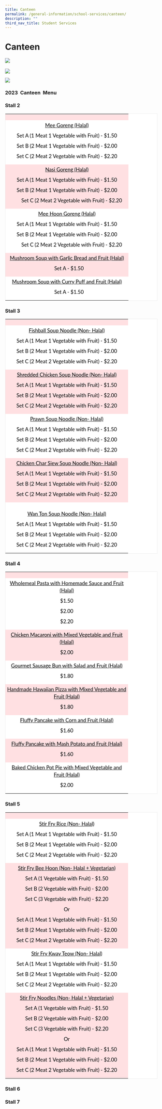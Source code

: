 ```yaml
---
title: Canteen
permalink: /general-information/school-services/canteen/
description: ""
third_nav_title: Student Services
---
```

# **Canteen**

#### ![](/images/canteen01.jpg)

![](/images/5zz.png)

![](/images/Set%20Meal_pic.jpg)

### 2023  Canteen  Menu

### **Stall 2**
<table class="iveo_table ives_tab_1 ive_eobj_center" style="margin: auto; outline: 0px; padding: 0px; clear: both; border: 1px solid rgb(234, 234, 234); border-collapse: collapse; color: rgb(0, 0, 0); font-family: Lato, sans-serif; font-size: 17px; font-style: normal; font-variant-ligatures: normal; font-variant-caps: normal; font-weight: 400; letter-spacing: normal; orphans: 2; text-align: left; text-transform: none; white-space: normal; widows: 2; word-spacing: 0px; -webkit-text-stroke-width: 0px; background-color: rgb(255, 255, 255); text-decoration-thickness: initial; text-decoration-style: initial; text-decoration-color: initial;"><tbody class="" style="margin: 0px; outline: 0px; padding: 0px;"><tr class="" style="margin: 0px; outline: 0px; padding: 0px;"><td width="397" class="" style="margin: 0px; outline: 0px; padding: 5px; text-align: left; background: rgb(255, 224, 226); color: rgb(0, 0, 0);"><p class="" align="center" style="margin: 0px 0px 10px; outline: 0px; padding: 0px; line-height: 24px !important; color: rgb(0, 0, 0); font-family: Lato, sans-serif; font-size: 17px; font-weight: 400;"><b class="" style="margin: 0px; outline: 0px; padding: 0px;"><span lang="EN-SG" class="" style="margin: 0px; outline: 0px; padding: 0px;"></span></b></p></td></tr><tr class="" style="margin: 0px; outline: 0px; padding: 0px;"><td width="397" class="" style="margin: 0px; outline: 0px; padding: 5px; text-align: left; background: rgb(255, 255, 255); color: rgb(0, 0, 0);"><p class="" align="center" style="margin: 0px 0px 10px; outline: 0px; padding: 0px; line-height: 24px !important; color: rgb(0, 0, 0); font-family: Lato, sans-serif; font-size: 17px; font-weight: 400;"><u class="" style="margin: 0px; outline: 0px; padding: 0px;"><span lang="EN-SG" class="" style="margin: 0px; outline: 0px; padding: 0px;">Mee Goreng (Halal)</span></u></p><p class="" align="center" style="margin: 0px 0px 10px; outline: 0px; padding: 0px; line-height: 24px !important; color: rgb(0, 0, 0); font-family: Lato, sans-serif; font-size: 17px; font-weight: 400;"><span lang="EN-SG" class="" style="margin: 0px; outline: 0px; padding: 0px;">Set A (1 Meat 1 Vegetable with Fruit) - $1.50</span></p><p class="" align="center" style="margin: 0px 0px 10px; outline: 0px; padding: 0px; line-height: 24px !important; color: rgb(0, 0, 0); font-family: Lato, sans-serif; font-size: 17px; font-weight: 400;"><span lang="EN-SG" class="" style="margin: 0px; outline: 0px; padding: 0px;">Set B (2 Meat 1 Vegetable with Fruit) - $2.00</span></p><p class="" align="center" style="margin: 0px 0px 10px; outline: 0px; padding: 0px; line-height: 24px !important; color: rgb(0, 0, 0); font-family: Lato, sans-serif; font-size: 17px; font-weight: 400;"><span lang="EN-SG" class="" style="margin: 0px; outline: 0px; padding: 0px;">Set C (2 Meat 2 Vegetable with Fruit) - $2.20</span></p></td></tr><tr class="" style="margin: 0px; outline: 0px; padding: 0px;"><td width="397" class="" style="margin: 0px; outline: 0px; padding: 5px; text-align: left; background: rgb(255, 224, 226); color: rgb(0, 0, 0);"><p class="" align="center" style="margin: 0px 0px 10px; outline: 0px; padding: 0px; line-height: 24px !important; color: rgb(0, 0, 0); font-family: Lato, sans-serif; font-size: 17px; font-weight: 400;"><u class="" style="margin: 0px; outline: 0px; padding: 0px;"><span lang="EN-SG" class="" style="margin: 0px; outline: 0px; padding: 0px;">Nasi Goreng (Halal)</span></u></p><p class="" align="center" style="margin: 0px 0px 10px; outline: 0px; padding: 0px; line-height: 24px !important; color: rgb(0, 0, 0); font-family: Lato, sans-serif; font-size: 17px; font-weight: 400;"><span lang="EN-SG" class="" style="margin: 0px; outline: 0px; padding: 0px;">Set A (1 Meat 1 Vegetable with Fruit) - $1.50</span></p><p class="" align="center" style="margin: 0px 0px 10px; outline: 0px; padding: 0px; line-height: 24px !important; color: rgb(0, 0, 0); font-family: Lato, sans-serif; font-size: 17px; font-weight: 400;"><span lang="EN-SG" class="" style="margin: 0px; outline: 0px; padding: 0px;">Set B (2 Meat 1 Vegetable with Fruit) - $2.00</span></p><p class="" style="margin: 0px 0px 10px; outline: 0px; padding: 0px; line-height: 24px !important; color: rgb(0, 0, 0); font-family: Lato, sans-serif; font-size: 17px; font-weight: 400;"><span lang="EN-SG" class="" style="margin: 0px; outline: 0px; padding: 0px;">&nbsp;&nbsp;&nbsp;&nbsp;&nbsp;&nbsp;&nbsp;&nbsp;&nbsp;&nbsp; Set C (2 Meat 2 Vegetable with Fruit) - $2.20</span><span lang="EN-GB" class="" style="margin: 0px; outline: 0px; padding: 0px;"></span></p></td></tr><tr class="" style="margin: 0px; outline: 0px; padding: 0px;"><td width="397" class="" style="margin: 0px; outline: 0px; padding: 5px; text-align: left; background: rgb(255, 255, 255); color: rgb(0, 0, 0);"><p class="" align="center" style="margin: 0px 0px 10px; outline: 0px; padding: 0px; line-height: 24px !important; color: rgb(0, 0, 0); font-family: Lato, sans-serif; font-size: 17px; font-weight: 400;"><u class="" style="margin: 0px; outline: 0px; padding: 0px;"><span lang="EN-SG" class="" style="margin: 0px; outline: 0px; padding: 0px;">Mee Hoon Goreng (Halal)</span></u></p><p class="" align="center" style="margin: 0px 0px 10px; outline: 0px; padding: 0px; line-height: 24px !important; color: rgb(0, 0, 0); font-family: Lato, sans-serif; font-size: 17px; font-weight: 400;"><span lang="EN-SG" class="" style="margin: 0px; outline: 0px; padding: 0px;">Set A (1 Meat 1 Vegetable with Fruit) - $1.50</span></p><p class="" align="center" style="margin: 0px 0px 10px; outline: 0px; padding: 0px; line-height: 24px !important; color: rgb(0, 0, 0); font-family: Lato, sans-serif; font-size: 17px; font-weight: 400;"><span lang="EN-SG" class="" style="margin: 0px; outline: 0px; padding: 0px;">Set B (2 Meat 1 Vegetable with Fruit) - $2.00</span></p><p class="" style="margin: 0px 0px 10px; outline: 0px; padding: 0px; line-height: 24px !important; color: rgb(0, 0, 0); font-family: Lato, sans-serif; font-size: 17px; font-weight: 400;"><span lang="EN-SG" class="" style="margin: 0px; outline: 0px; padding: 0px;">&nbsp;&nbsp;&nbsp;&nbsp;&nbsp;&nbsp;&nbsp;&nbsp;&nbsp;&nbsp; Set C (2 Meat 2 Vegetable with Fruit) - $2.20</span><span lang="EN-GB" class="" style="margin: 0px; outline: 0px; padding: 0px;"></span></p></td></tr><tr class="" style="margin: 0px; outline: 0px; padding: 0px;"><td width="397" class="" style="margin: 0px; outline: 0px; padding: 5px; text-align: left; background: rgb(255, 224, 226); color: rgb(0, 0, 0);"><p class="" align="center" style="margin: 0px 0px 10px; outline: 0px; padding: 0px; line-height: 24px !important; color: rgb(0, 0, 0); font-family: Lato, sans-serif; font-size: 17px; font-weight: 400;"><u class="" style="margin: 0px; outline: 0px; padding: 0px;"><span lang="EN-SG" class="" style="margin: 0px; outline: 0px; padding: 0px;">Mushroom Soup with Garlic Bread and Fruit (Halal)</span></u></p><p class="" style="margin: 0px 0px 10px; outline: 0px; padding: 0px; line-height: 24px !important; color: rgb(0, 0, 0); font-family: Lato, sans-serif; font-size: 17px; font-weight: 400;"><span lang="EN-SG" class="" style="margin: 0px; outline: 0px; padding: 0px;">&nbsp;&nbsp;&nbsp;&nbsp;&nbsp;&nbsp;&nbsp;&nbsp;&nbsp;&nbsp;&nbsp;&nbsp;&nbsp;&nbsp;&nbsp;&nbsp;&nbsp;&nbsp;&nbsp;&nbsp;&nbsp;&nbsp;&nbsp;&nbsp;&nbsp;&nbsp;&nbsp;&nbsp;&nbsp;&nbsp;&nbsp;&nbsp;&nbsp;&nbsp;&nbsp; Set A - $1.50</span><span lang="EN-GB" class="" style="margin: 0px; outline: 0px; padding: 0px;"></span></p></td></tr><tr class="" style="margin: 0px; outline: 0px; padding: 0px;"><td width="397" class="" style="margin: 0px; outline: 0px; padding: 5px; text-align: left; background: rgb(255, 255, 255); color: rgb(0, 0, 0);"><p class="" align="center" style="margin: 0px 0px 10px; outline: 0px; padding: 0px; line-height: 24px !important; color: rgb(0, 0, 0); font-family: Lato, sans-serif; font-size: 17px; font-weight: 400;"><u class="" style="margin: 0px; outline: 0px; padding: 0px;"><span lang="EN-SG" class="" style="margin: 0px; outline: 0px; padding: 0px;">Mushroom Soup with Curry Puff and Fruit (Halal)</span></u></p><p class="" style="margin: 0px 0px 10px; outline: 0px; padding: 0px; line-height: 24px !important; color: rgb(0, 0, 0); font-family: Lato, sans-serif; font-size: 17px; font-weight: 400;"><span lang="EN-SG" class="" style="margin: 0px; outline: 0px; padding: 0px;">&nbsp;&nbsp;&nbsp;&nbsp;&nbsp;&nbsp;&nbsp;&nbsp;&nbsp;&nbsp;&nbsp;&nbsp;&nbsp;&nbsp;&nbsp;&nbsp;&nbsp;&nbsp;&nbsp;&nbsp;&nbsp;&nbsp;&nbsp;&nbsp;&nbsp;&nbsp;&nbsp;&nbsp;&nbsp;&nbsp;&nbsp;&nbsp;&nbsp;&nbsp;&nbsp; Set A - $1.50</span></p></td></tr></tbody></table>

### **Stall 3**
<table class="iveo_table ives_tab_1 ive_eobj_center" style="margin: auto; outline: 0px; padding: 0px; clear: both; border: 1px solid rgb(234, 234, 234); border-collapse: collapse; color: rgb(0, 0, 0); font-family: Lato, sans-serif; font-size: 17px; font-style: normal; font-variant-ligatures: normal; font-variant-caps: normal; font-weight: 400; letter-spacing: normal; orphans: 2; text-align: left; text-transform: none; white-space: normal; widows: 2; word-spacing: 0px; -webkit-text-stroke-width: 0px; background-color: rgb(255, 255, 255); text-decoration-thickness: initial; text-decoration-style: initial; text-decoration-color: initial;"><tbody class="" style="margin: 0px; outline: 0px; padding: 0px;"><tr class="" style="margin: 0px; outline: 0px; padding: 0px;"><td width="396" class="" style="margin: 0px; outline: 0px; padding: 5px; text-align: left; background: rgb(255, 224, 226); color: rgb(0, 0, 0);"><p class="" align="center" style="margin: 0px 0px 10px; outline: 0px; padding: 0px; line-height: 24px !important; color: rgb(0, 0, 0); font-family: Lato, sans-serif; font-size: 17px; font-weight: 400;"><b class="" style="margin: 0px; outline: 0px; padding: 0px;"><span lang="EN-SG" class="" style="margin: 0px; outline: 0px; padding: 0px;"></span></b></p></td></tr><tr class="" style="margin: 0px; outline: 0px; padding: 0px;"><td width="396" class="" style="margin: 0px; outline: 0px; padding: 5px; text-align: left; background: rgb(255, 255, 255); color: rgb(0, 0, 0);"><p class="" align="center" style="margin: 0px 0px 10px; outline: 0px; padding: 0px; line-height: 24px !important; color: rgb(0, 0, 0); font-family: Lato, sans-serif; font-size: 17px; font-weight: 400;"><u class="" style="margin: 0px; outline: 0px; padding: 0px;"><span lang="EN-SG" class="" style="margin: 0px; outline: 0px; padding: 0px;">Fishball Soup Noodle (Non- Halal)</span></u></p><p class="" align="center" style="margin: 0px 0px 10px; outline: 0px; padding: 0px; line-height: 24px !important; color: rgb(0, 0, 0); font-family: Lato, sans-serif; font-size: 17px; font-weight: 400;"><span lang="EN-SG" class="" style="margin: 0px; outline: 0px; padding: 0px;">Set A (1 Meat 1 Vegetable with Fruit) - $1.50</span></p><p class="" align="center" style="margin: 0px 0px 10px; outline: 0px; padding: 0px; line-height: 24px !important; color: rgb(0, 0, 0); font-family: Lato, sans-serif; font-size: 17px; font-weight: 400;"><span lang="EN-SG" class="" style="margin: 0px; outline: 0px; padding: 0px;">Set B (2 Meat 1 Vegetable with Fruit) - $2.00</span></p><p class="" align="center" style="margin: 0px 0px 10px; outline: 0px; padding: 0px; line-height: 24px !important; color: rgb(0, 0, 0); font-family: Lato, sans-serif; font-size: 17px; font-weight: 400;"><span lang="EN-SG" class="" style="margin: 0px; outline: 0px; padding: 0px;">Set C (2 Meat 2 Vegetable with Fruit) - $2.20</span></p></td></tr><tr class="" style="margin: 0px; outline: 0px; padding: 0px;"><td width="396" class="" style="margin: 0px; outline: 0px; padding: 5px; text-align: left; background: rgb(255, 224, 226); color: rgb(0, 0, 0);"><p class="" align="center" style="margin: 0px 0px 10px; outline: 0px; padding: 0px; line-height: 24px !important; color: rgb(0, 0, 0); font-family: Lato, sans-serif; font-size: 17px; font-weight: 400;"><u class="" style="margin: 0px; outline: 0px; padding: 0px;"><span lang="EN-SG" class="" style="margin: 0px; outline: 0px; padding: 0px;">Shredded Chicken Soup Noodle (Non- Halal)</span></u></p><p class="" align="center" style="margin: 0px 0px 10px; outline: 0px; padding: 0px; line-height: 24px !important; color: rgb(0, 0, 0); font-family: Lato, sans-serif; font-size: 17px; font-weight: 400;"><span lang="EN-SG" class="" style="margin: 0px; outline: 0px; padding: 0px;">Set A (1 Meat 1 Vegetable with Fruit) - $1.50</span></p><p class="" align="center" style="margin: 0px 0px 10px; outline: 0px; padding: 0px; line-height: 24px !important; color: rgb(0, 0, 0); font-family: Lato, sans-serif; font-size: 17px; font-weight: 400;"><span lang="EN-SG" class="" style="margin: 0px; outline: 0px; padding: 0px;">Set B (2 Meat 1 Vegetable with Fruit) - $2.00</span></p><p class="" align="center" style="margin: 0px 0px 10px; outline: 0px; padding: 0px; line-height: 24px !important; color: rgb(0, 0, 0); font-family: Lato, sans-serif; font-size: 17px; font-weight: 400;"><span lang="EN-SG" class="" style="margin: 0px; outline: 0px; padding: 0px;">Set C (2 Meat 2 Vegetable with Fruit) - $2.20</span></p></td></tr><tr class="" style="margin: 0px; outline: 0px; padding: 0px;"><td width="396" class="" style="margin: 0px; outline: 0px; padding: 5px; text-align: left; background: rgb(255, 255, 255); color: rgb(0, 0, 0);"><p class="" align="center" style="margin: 0px 0px 10px; outline: 0px; padding: 0px; line-height: 24px !important; color: rgb(0, 0, 0); font-family: Lato, sans-serif; font-size: 17px; font-weight: 400;"><u class="" style="margin: 0px; outline: 0px; padding: 0px;"><span lang="EN-SG" class="" style="margin: 0px; outline: 0px; padding: 0px;">Prawn Soup Noodle (Non- Halal)</span></u></p><p class="" align="center" style="margin: 0px 0px 10px; outline: 0px; padding: 0px; line-height: 24px !important; color: rgb(0, 0, 0); font-family: Lato, sans-serif; font-size: 17px; font-weight: 400;"><span lang="EN-SG" class="" style="margin: 0px; outline: 0px; padding: 0px;">Set A (1 Meat 1 Vegetable with Fruit) - $1.50</span></p><p class="" align="center" style="margin: 0px 0px 10px; outline: 0px; padding: 0px; line-height: 24px !important; color: rgb(0, 0, 0); font-family: Lato, sans-serif; font-size: 17px; font-weight: 400;"><span lang="EN-SG" class="" style="margin: 0px; outline: 0px; padding: 0px;">Set B (2 Meat 1 Vegetable with Fruit) - $2.00</span></p><p class="" align="center" style="margin: 0px 0px 10px; outline: 0px; padding: 0px; line-height: 24px !important; color: rgb(0, 0, 0); font-family: Lato, sans-serif; font-size: 17px; font-weight: 400;"><span lang="EN-SG" class="" style="margin: 0px; outline: 0px; padding: 0px;">Set C (2 Meat 2 Vegetable with Fruit) - $2.20</span></p></td></tr><tr class="" style="margin: 0px; outline: 0px; padding: 0px;"><td width="396" class="" style="margin: 0px; outline: 0px; padding: 5px; text-align: left; background: rgb(255, 224, 226); color: rgb(0, 0, 0);"><p class="" align="center" style="margin: 0px 0px 10px; outline: 0px; padding: 0px; line-height: 24px !important; color: rgb(0, 0, 0); font-family: Lato, sans-serif; font-size: 17px; font-weight: 400;"><u class="" style="margin: 0px; outline: 0px; padding: 0px;"><span lang="EN-SG" class="" style="margin: 0px; outline: 0px; padding: 0px;">Chicken Char Siew Soup Noodle (Non- Halal)</span></u></p><p class="" align="center" style="margin: 0px 0px 10px; outline: 0px; padding: 0px; line-height: 24px !important; color: rgb(0, 0, 0); font-family: Lato, sans-serif; font-size: 17px; font-weight: 400;"><span lang="EN-SG" class="" style="margin: 0px; outline: 0px; padding: 0px;">Set A (1 Meat 1 Vegetable with Fruit) - $1.50</span></p><p class="" align="center" style="margin: 0px 0px 10px; outline: 0px; padding: 0px; line-height: 24px !important; color: rgb(0, 0, 0); font-family: Lato, sans-serif; font-size: 17px; font-weight: 400;"><span lang="EN-SG" class="" style="margin: 0px; outline: 0px; padding: 0px;">Set B (2 Meat 1 Vegetable with Fruit) - $2.00</span></p><p class="" align="center" style="margin: 0px 0px 10px; outline: 0px; padding: 0px; line-height: 24px !important; color: rgb(0, 0, 0); font-family: Lato, sans-serif; font-size: 17px; font-weight: 400;"><span lang="EN-SG" class="" style="margin: 0px; outline: 0px; padding: 0px;">Set C (2 Meat 2 Vegetable with Fruit) - $2.20</span></p></td></tr><tr class="" style="margin: 0px; outline: 0px; padding: 0px;"><td width="396" class="" style="margin: 0px; outline: 0px; padding: 5px; text-align: left; background: rgb(255, 255, 255); color: rgb(0, 0, 0);"><span lang="EN-SG" class="" style="margin: 0px; outline: 0px; padding: 0px;"><br clear="all" class="" style="margin: 0px; outline: 0px; padding: 0px;"></span><p class="" align="center" style="margin: 0px 0px 10px; outline: 0px; padding: 0px; line-height: 24px !important; color: rgb(0, 0, 0); font-family: Lato, sans-serif; font-size: 17px; font-weight: 400;"><u class="" style="margin: 0px; outline: 0px; padding: 0px;"><span lang="EN-SG" class="" style="margin: 0px; outline: 0px; padding: 0px;">Wan Ton Soup Noodle (Non- Halal)</span></u></p><p class="" align="center" style="margin: 0px 0px 10px; outline: 0px; padding: 0px; line-height: 24px !important; color: rgb(0, 0, 0); font-family: Lato, sans-serif; font-size: 17px; font-weight: 400;"><span lang="EN-SG" class="" style="margin: 0px; outline: 0px; padding: 0px;">Set A (1 Meat 1 Vegetable with Fruit) - $1.50</span></p><p class="" align="center" style="margin: 0px 0px 10px; outline: 0px; padding: 0px; line-height: 24px !important; color: rgb(0, 0, 0); font-family: Lato, sans-serif; font-size: 17px; font-weight: 400;"><span lang="EN-SG" class="" style="margin: 0px; outline: 0px; padding: 0px;">Set B (2 Meat 1 Vegetable with Fruit) - $2.00</span></p><p class="" align="center" style="margin: 0px 0px 10px; outline: 0px; padding: 0px; line-height: 24px !important; color: rgb(0, 0, 0); font-family: Lato, sans-serif; font-size: 17px; font-weight: 400;"><span lang="EN-SG" class="" style="margin: 0px; outline: 0px; padding: 0px;">Set C (2 Meat 2 Vegetable with Fruit) - $2.20</span></p></td></tr></tbody></table>

### **Stall 4**
<table class="iveo_table ives_tab_1 ive_eobj_center" style="margin: auto; outline: 0px; padding: 0px; clear: both; border: 1px solid rgb(234, 234, 234); border-collapse: collapse; color: rgb(0, 0, 0); font-family: Lato, sans-serif; font-size: 17px; font-style: normal; font-variant-ligatures: normal; font-variant-caps: normal; font-weight: 400; letter-spacing: normal; orphans: 2; text-align: left; text-transform: none; white-space: normal; widows: 2; word-spacing: 0px; -webkit-text-stroke-width: 0px; background-color: rgb(255, 255, 255); text-decoration-thickness: initial; text-decoration-style: initial; text-decoration-color: initial;"><tbody class="" style="margin: 0px; outline: 0px; padding: 0px;"><tr class="" style="margin: 0px; outline: 0px; padding: 0px;"><td width="396" class="" style="margin: 0px; outline: 0px; padding: 5px; text-align: left; background: rgb(255, 224, 226); color: rgb(0, 0, 0);"><p class="" align="center" style="margin: 0px 0px 10px; outline: 0px; padding: 0px; line-height: 24px !important; color: rgb(0, 0, 0); font-family: Lato, sans-serif; font-size: 17px; font-weight: 400;"><b class="" style="margin: 0px; outline: 0px; padding: 0px;"><span lang="EN-SG" class="" style="margin: 0px; outline: 0px; padding: 0px;"></span></b></p></td></tr><tr class="" style="margin: 0px; outline: 0px; padding: 0px;"><td width="396" class="" style="margin: 0px; outline: 0px; padding: 5px; text-align: left; background: rgb(255, 255, 255); color: rgb(0, 0, 0);"><p class="" align="center" style="margin: 0px 0px 10px; outline: 0px; padding: 0px; line-height: 24px !important; color: rgb(0, 0, 0); font-family: Lato, sans-serif; font-size: 17px; font-weight: 400;"><u class="" style="margin: 0px; outline: 0px; padding: 0px;"><span lang="EN-SG" class="" style="margin: 0px; outline: 0px; padding: 0px;">Wholemeal Pasta with Homemade Sauce and Fruit (Halal)</span></u></p><p class="" align="center" style="margin: 0px 0px 10px; outline: 0px; padding: 0px; line-height: 24px !important; color: rgb(0, 0, 0); font-family: Lato, sans-serif; font-size: 17px; font-weight: 400;"><span lang="EN-SG" class="" style="margin: 0px; outline: 0px; padding: 0px;">$1.50</span></p><p class="" align="center" style="margin: 0px 0px 10px; outline: 0px; padding: 0px; line-height: 24px !important; color: rgb(0, 0, 0); font-family: Lato, sans-serif; font-size: 17px; font-weight: 400;"><span lang="EN-SG" class="" style="margin: 0px; outline: 0px; padding: 0px;">$2.00</span></p><p class="" align="center" style="margin: 0px 0px 10px; outline: 0px; padding: 0px; line-height: 24px !important; color: rgb(0, 0, 0); font-family: Lato, sans-serif; font-size: 17px; font-weight: 400;"><span lang="EN-SG" class="" style="margin: 0px; outline: 0px; padding: 0px;">$2.20</span></p></td></tr><tr class="" style="margin: 0px; outline: 0px; padding: 0px;"><td width="396" class="" style="margin: 0px; outline: 0px; padding: 5px; text-align: left; background: rgb(255, 224, 226); color: rgb(0, 0, 0);"><p class="" align="center" style="margin: 0px 0px 10px; outline: 0px; padding: 0px; line-height: 24px !important; color: rgb(0, 0, 0); font-family: Lato, sans-serif; font-size: 17px; font-weight: 400;"><u class="" style="margin: 0px; outline: 0px; padding: 0px;"><span lang="EN-SG" class="" style="margin: 0px; outline: 0px; padding: 0px;">Chicken Macaroni with Mixed Vegetable and Fruit (Halal)</span></u></p><p class="" align="center" style="margin: 0px 0px 10px; outline: 0px; padding: 0px; line-height: 24px !important; color: rgb(0, 0, 0); font-family: Lato, sans-serif; font-size: 17px; font-weight: 400;"><span lang="EN-SG" class="" style="margin: 0px; outline: 0px; padding: 0px;">$2.00</span></p></td></tr><tr class="" style="margin: 0px; outline: 0px; padding: 0px;"><td width="396" class="" style="margin: 0px; outline: 0px; padding: 5px; text-align: left; background: rgb(255, 255, 255); color: rgb(0, 0, 0);"><p class="" align="center" style="margin: 0px 0px 10px; outline: 0px; padding: 0px; line-height: 24px !important; color: rgb(0, 0, 0); font-family: Lato, sans-serif; font-size: 17px; font-weight: 400;"><u class="" style="margin: 0px; outline: 0px; padding: 0px;"><span lang="EN-SG" class="" style="margin: 0px; outline: 0px; padding: 0px;">Gourmet Sausage Bun with Salad and Fruit (Halal)</span></u></p><p class="" align="center" style="margin: 0px 0px 10px; outline: 0px; padding: 0px; line-height: 24px !important; color: rgb(0, 0, 0); font-family: Lato, sans-serif; font-size: 17px; font-weight: 400;"><span lang="EN-SG" class="" style="margin: 0px; outline: 0px; padding: 0px;">$1.80</span></p></td></tr><tr class="" style="margin: 0px; outline: 0px; padding: 0px;"><td width="396" class="" style="margin: 0px; outline: 0px; padding: 5px; text-align: left; background: rgb(255, 224, 226); color: rgb(0, 0, 0);"><p class="" align="center" style="margin: 0px 0px 10px; outline: 0px; padding: 0px; line-height: 24px !important; color: rgb(0, 0, 0); font-family: Lato, sans-serif; font-size: 17px; font-weight: 400;"><u class="" style="margin: 0px; outline: 0px; padding: 0px;"><span lang="EN-SG" class="" style="margin: 0px; outline: 0px; padding: 0px;">Handmade Hawaiian Pizza with Mixed Vegetable and Fruit (Halal)</span></u></p><p class="" align="center" style="margin: 0px 0px 10px; outline: 0px; padding: 0px; line-height: 24px !important; color: rgb(0, 0, 0); font-family: Lato, sans-serif; font-size: 17px; font-weight: 400;"><span lang="EN-SG" class="" style="margin: 0px; outline: 0px; padding: 0px;">$1.80</span></p></td></tr><tr class="" style="margin: 0px; outline: 0px; padding: 0px;"><td width="396" class="" style="margin: 0px; outline: 0px; padding: 5px; text-align: left; background: rgb(255, 255, 255); color: rgb(0, 0, 0);"><p class="" align="center" style="margin: 0px 0px 10px; outline: 0px; padding: 0px; line-height: 24px !important; color: rgb(0, 0, 0); font-family: Lato, sans-serif; font-size: 17px; font-weight: 400;"><u class="" style="margin: 0px; outline: 0px; padding: 0px;"><span lang="EN-SG" class="" style="margin: 0px; outline: 0px; padding: 0px;">Fluffy Pancake with Corn and Fruit (Halal)</span></u></p><p class="" align="center" style="margin: 0px 0px 10px; outline: 0px; padding: 0px; line-height: 24px !important; color: rgb(0, 0, 0); font-family: Lato, sans-serif; font-size: 17px; font-weight: 400;"><span lang="EN-SG" class="" style="margin: 0px; outline: 0px; padding: 0px;">$1.60</span></p></td></tr><tr class="" style="margin: 0px; outline: 0px; padding: 0px;"><td width="396" class="" style="margin: 0px; outline: 0px; padding: 5px; text-align: left; background: rgb(255, 224, 226); color: rgb(0, 0, 0);"><p class="" align="center" style="margin: 0px 0px 10px; outline: 0px; padding: 0px; line-height: 24px !important; color: rgb(0, 0, 0); font-family: Lato, sans-serif; font-size: 17px; font-weight: 400;"><u class="" style="margin: 0px; outline: 0px; padding: 0px;"><span lang="EN-SG" class="" style="margin: 0px; outline: 0px; padding: 0px;">Fluffy Pancake with Mash Potato and Fruit (Halal)</span></u></p><p class="" align="center" style="margin: 0px 0px 10px; outline: 0px; padding: 0px; line-height: 24px !important; color: rgb(0, 0, 0); font-family: Lato, sans-serif; font-size: 17px; font-weight: 400;"><span lang="EN-SG" class="" style="margin: 0px; outline: 0px; padding: 0px;">$1.60</span></p></td></tr><tr class="" style="margin: 0px; outline: 0px; padding: 0px;"><td width="396" class="" style="margin: 0px; outline: 0px; padding: 5px; text-align: left; background: rgb(255, 255, 255); color: rgb(0, 0, 0);"><p class="" align="center" style="margin: 0px 0px 10px; outline: 0px; padding: 0px; line-height: 24px !important; color: rgb(0, 0, 0); font-family: Lato, sans-serif; font-size: 17px; font-weight: 400;"><u class="" style="margin: 0px; outline: 0px; padding: 0px;"><span lang="EN-SG" class="" style="margin: 0px; outline: 0px; padding: 0px;">Baked Chicken Pot Pie with Mixed Vegetable and Fruit (Halal)</span></u></p><p class="" align="center" style="margin: 0px 0px 10px; outline: 0px; padding: 0px; line-height: 24px !important; color: rgb(0, 0, 0); font-family: Lato, sans-serif; font-size: 17px; font-weight: 400;"><span lang="EN-SG" class="" style="margin: 0px; outline: 0px; padding: 0px;">$2.00</span></p></td></tr></tbody></table>

### **Stall 5**
<table class="iveo_table ives_tab_1 ive_eobj_center" style="margin: auto; outline: 0px; padding: 0px; clear: both; border: 1px solid rgb(234, 234, 234); border-collapse: collapse; color: rgb(0, 0, 0); font-family: Lato, sans-serif; font-size: 17px; font-style: normal; font-variant-ligatures: normal; font-variant-caps: normal; font-weight: 400; letter-spacing: normal; orphans: 2; text-align: left; text-transform: none; white-space: normal; widows: 2; word-spacing: 0px; -webkit-text-stroke-width: 0px; background-color: rgb(255, 255, 255); text-decoration-thickness: initial; text-decoration-style: initial; text-decoration-color: initial;"><tbody class="" style="margin: 0px; outline: 0px; padding: 0px;"><tr class="" style="margin: 0px; outline: 0px; padding: 0px;"><td width="396" class="" style="margin: 0px; outline: 0px; padding: 5px; text-align: left; background: rgb(255, 224, 226); color: rgb(0, 0, 0);"><p class="" align="center" style="margin: 0px 0px 10px; outline: 0px; padding: 0px; line-height: 24px !important; color: rgb(0, 0, 0); font-family: Lato, sans-serif; font-size: 17px; font-weight: 400;"><b class="" style="margin: 0px; outline: 0px; padding: 0px;"><span lang="EN-SG" class="" style="margin: 0px; outline: 0px; padding: 0px;"></span></b></p></td></tr><tr class="" style="margin: 0px; outline: 0px; padding: 0px;"><td width="396" class="" style="margin: 0px; outline: 0px; padding: 5px; text-align: left; background: rgb(255, 255, 255); color: rgb(0, 0, 0);"><p class="" align="center" style="margin: 0px 0px 10px; outline: 0px; padding: 0px; line-height: 24px !important; color: rgb(0, 0, 0); font-family: Lato, sans-serif; font-size: 17px; font-weight: 400;"><u class="" style="margin: 0px; outline: 0px; padding: 0px;"><span lang="EN-SG" class="" style="margin: 0px; outline: 0px; padding: 0px;">Stir Fry Rice (Non- Halal)</span></u></p><p class="" align="center" style="margin: 0px 0px 10px; outline: 0px; padding: 0px; line-height: 24px !important; color: rgb(0, 0, 0); font-family: Lato, sans-serif; font-size: 17px; font-weight: 400;"><span lang="EN-SG" class="" style="margin: 0px; outline: 0px; padding: 0px;">Set A (1 Meat 1 Vegetable with Fruit) - $1.50</span></p><p class="" align="center" style="margin: 0px 0px 10px; outline: 0px; padding: 0px; line-height: 24px !important; color: rgb(0, 0, 0); font-family: Lato, sans-serif; font-size: 17px; font-weight: 400;"><span lang="EN-SG" class="" style="margin: 0px; outline: 0px; padding: 0px;">Set B (2 Meat 1 Vegetable with Fruit) - $2.00</span></p><p class="" align="center" style="margin: 0px 0px 10px; outline: 0px; padding: 0px; line-height: 24px !important; color: rgb(0, 0, 0); font-family: Lato, sans-serif; font-size: 17px; font-weight: 400;"><span lang="EN-SG" class="" style="margin: 0px; outline: 0px; padding: 0px;">Set C (2 Meat 2 Vegetable with Fruit) - $2.20</span></p></td></tr><tr class="" style="margin: 0px; outline: 0px; padding: 0px;"><td width="396" class="" style="margin: 0px; outline: 0px; padding: 5px; text-align: left; background: rgb(255, 224, 226); color: rgb(0, 0, 0);"><p class="" align="center" style="margin: 0px 0px 10px; outline: 0px; padding: 0px; line-height: 24px !important; color: rgb(0, 0, 0); font-family: Lato, sans-serif; font-size: 17px; font-weight: 400;"><u class="" style="margin: 0px; outline: 0px; padding: 0px;"><span lang="EN-SG" class="" style="margin: 0px; outline: 0px; padding: 0px;">Stir Fry Bee Hoon (Non- Halal + Vegetarian)</span></u></p><p class="" align="center" style="margin: 0px 0px 10px; outline: 0px; padding: 0px; line-height: 24px !important; color: rgb(0, 0, 0); font-family: Lato, sans-serif; font-size: 17px; font-weight: 400;"><span lang="EN-SG" class="" style="margin: 0px; outline: 0px; padding: 0px;">Set A (1 Vegetable with Fruit) - $1.50</span></p><p class="" align="center" style="margin: 0px 0px 10px; outline: 0px; padding: 0px; line-height: 24px !important; color: rgb(0, 0, 0); font-family: Lato, sans-serif; font-size: 17px; font-weight: 400;"><span lang="EN-SG" class="" style="margin: 0px; outline: 0px; padding: 0px;">Set B (2 Vegetable with Fruit) - $2.00</span></p><p class="" align="center" style="margin: 0px 0px 10px; outline: 0px; padding: 0px; line-height: 24px !important; color: rgb(0, 0, 0); font-family: Lato, sans-serif; font-size: 17px; font-weight: 400;"><span lang="EN-SG" class="" style="margin: 0px; outline: 0px; padding: 0px;">Set C (3 Vegetable with Fruit) - $2.20</span></p><p class="" align="center" style="margin: 0px 0px 10px; outline: 0px; padding: 0px; line-height: 24px !important; color: rgb(0, 0, 0); font-family: Lato, sans-serif; font-size: 17px; font-weight: 400;"><span lang="EN-SG" class="" style="margin: 0px; outline: 0px; padding: 0px;">Or</span></p><p class="" align="center" style="margin: 0px 0px 10px; outline: 0px; padding: 0px; line-height: 24px !important; color: rgb(0, 0, 0); font-family: Lato, sans-serif; font-size: 17px; font-weight: 400;"><span lang="EN-SG" class="" style="margin: 0px; outline: 0px; padding: 0px;">Set A (1 Meat 1 Vegetable with Fruit) - $1.50</span></p><p class="" align="center" style="margin: 0px 0px 10px; outline: 0px; padding: 0px; line-height: 24px !important; color: rgb(0, 0, 0); font-family: Lato, sans-serif; font-size: 17px; font-weight: 400;"><span lang="EN-SG" class="" style="margin: 0px; outline: 0px; padding: 0px;">Set B (2 Meat 1 Vegetable with Fruit) - $2.00</span></p><p class="" align="center" style="margin: 0px 0px 10px; outline: 0px; padding: 0px; line-height: 24px !important; color: rgb(0, 0, 0); font-family: Lato, sans-serif; font-size: 17px; font-weight: 400;"><span lang="EN-SG" class="" style="margin: 0px; outline: 0px; padding: 0px;">Set C (2 Meat 2 Vegetable with Fruit) - $2.20</span></p></td></tr><tr class="" style="margin: 0px; outline: 0px; padding: 0px;"><td width="396" class="" style="margin: 0px; outline: 0px; padding: 5px; text-align: left; background: rgb(255, 255, 255); color: rgb(0, 0, 0);"><p class="" align="center" style="margin: 0px 0px 10px; outline: 0px; padding: 0px; line-height: 24px !important; color: rgb(0, 0, 0); font-family: Lato, sans-serif; font-size: 17px; font-weight: 400;"><u class="" style="margin: 0px; outline: 0px; padding: 0px;"><span lang="EN-SG" class="" style="margin: 0px; outline: 0px; padding: 0px;">Stir Fry Kway Teow (Non- Halal)</span></u></p><p class="" align="center" style="margin: 0px 0px 10px; outline: 0px; padding: 0px; line-height: 24px !important; color: rgb(0, 0, 0); font-family: Lato, sans-serif; font-size: 17px; font-weight: 400;"><span lang="EN-SG" class="" style="margin: 0px; outline: 0px; padding: 0px;">Set A (1 Meat 1 Vegetable with Fruit) - $1.50</span></p><p class="" align="center" style="margin: 0px 0px 10px; outline: 0px; padding: 0px; line-height: 24px !important; color: rgb(0, 0, 0); font-family: Lato, sans-serif; font-size: 17px; font-weight: 400;"><span lang="EN-SG" class="" style="margin: 0px; outline: 0px; padding: 0px;">Set B (2 Meat 1 Vegetable with Fruit) - $2.00</span></p><p class="" align="center" style="margin: 0px 0px 10px; outline: 0px; padding: 0px; line-height: 24px !important; color: rgb(0, 0, 0); font-family: Lato, sans-serif; font-size: 17px; font-weight: 400;"><span lang="EN-SG" class="" style="margin: 0px; outline: 0px; padding: 0px;">Set C (2 Meat 2 Vegetable with Fruit) - $2.20</span></p></td></tr><tr class="" style="margin: 0px; outline: 0px; padding: 0px;"><td width="396" class="" style="margin: 0px; outline: 0px; padding: 5px; text-align: left; background: rgb(255, 224, 226); color: rgb(0, 0, 0);"><p class="" align="center" style="margin: 0px 0px 10px; outline: 0px; padding: 0px; line-height: 24px !important; color: rgb(0, 0, 0); font-family: Lato, sans-serif; font-size: 17px; font-weight: 400;"><u class="" style="margin: 0px; outline: 0px; padding: 0px;"><span lang="EN-SG" class="" style="margin: 0px; outline: 0px; padding: 0px;">Stir Fry Noodles (Non- Halal + Vegetarian)</span></u></p><p class="" align="center" style="margin: 0px 0px 10px; outline: 0px; padding: 0px; line-height: 24px !important; color: rgb(0, 0, 0); font-family: Lato, sans-serif; font-size: 17px; font-weight: 400;"><span lang="EN-SG" class="" style="margin: 0px; outline: 0px; padding: 0px;">Set A (1 Vegetable with Fruit) - $1.50</span></p><p class="" align="center" style="margin: 0px 0px 10px; outline: 0px; padding: 0px; line-height: 24px !important; color: rgb(0, 0, 0); font-family: Lato, sans-serif; font-size: 17px; font-weight: 400;"><span lang="EN-SG" class="" style="margin: 0px; outline: 0px; padding: 0px;">Set B (2 Vegetable with Fruit) - $2.00</span></p><p class="" align="center" style="margin: 0px 0px 10px; outline: 0px; padding: 0px; line-height: 24px !important; color: rgb(0, 0, 0); font-family: Lato, sans-serif; font-size: 17px; font-weight: 400;"><span lang="EN-SG" class="" style="margin: 0px; outline: 0px; padding: 0px;">Set C (3 Vegetable with Fruit) - $2.20</span></p><p class="" align="center" style="margin: 0px 0px 10px; outline: 0px; padding: 0px; line-height: 24px !important; color: rgb(0, 0, 0); font-family: Lato, sans-serif; font-size: 17px; font-weight: 400;"><span lang="EN-SG" class="" style="margin: 0px; outline: 0px; padding: 0px;">Or</span></p><p class="" align="center" style="margin: 0px 0px 10px; outline: 0px; padding: 0px; line-height: 24px !important; color: rgb(0, 0, 0); font-family: Lato, sans-serif; font-size: 17px; font-weight: 400;"><span lang="EN-SG" class="" style="margin: 0px; outline: 0px; padding: 0px;">Set A (1 Meat 1 Vegetable with Fruit) - $1.50</span></p><p class="" align="center" style="margin: 0px 0px 10px; outline: 0px; padding: 0px; line-height: 24px !important; color: rgb(0, 0, 0); font-family: Lato, sans-serif; font-size: 17px; font-weight: 400;"><span lang="EN-SG" class="" style="margin: 0px; outline: 0px; padding: 0px;">Set B (2 Meat 1 Vegetable with Fruit) - $2.00</span></p><p class="" align="center" style="margin: 0px 0px 10px; outline: 0px; padding: 0px; line-height: 24px !important; color: rgb(0, 0, 0); font-family: Lato, sans-serif; font-size: 17px; font-weight: 400;"><span lang="EN-SG" class="" style="margin: 0px; outline: 0px; padding: 0px;">Set C (2 Meat 2 Vegetable with Fruit) - $2.20</span></p></td></tr></tbody></table>

### **Stall 6**































### **Stall 7**